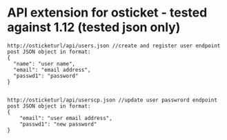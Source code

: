 # API extension for osticket - tested against 1.12 (tested json only)


```
http://osticketurl/api/users.json //create and register user endpoint
post JSON object in format:
{
  "name": "user name",
  "email": "email address",
  "passwd1": "password"
}


http://osticketurl/api/userscp.json //update user passwrord endpoint
post JSON object in format:
{
	"email": "user email address",
	"passwd1": "new password"
}


```
